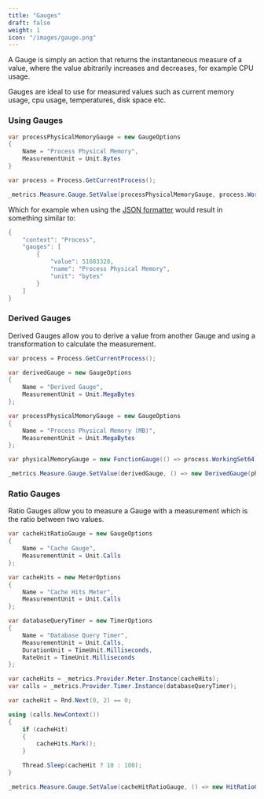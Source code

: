 ```yaml
---
title: "Gauges"
draft: false
weight: 1
icon: "/images/gauge.png"
---
```


A Gauge is simply an action that returns the instantaneous measure of a value, where the value abitrarily increases and decreases, for example CPU usage.

Gauges are ideal to use for measured values such as current memory usage, cpu usage, temperatures, disk space etc.

### Using Gauges

```csharp
var processPhysicalMemoryGauge = new GaugeOptions
{
    Name = "Process Physical Memory",
    MeasurementUnit = Unit.Bytes
}

var process = Process.GetCurrentProcess();

_metrics.Measure.Gauge.SetValue(processPhysicalMemoryGauge, process.WorkingSet64);
```

Which for example when using the [JSON formatter](../intro.md#configuring-a-web-host) would result in something similar to:

```csharp
{
    "context": "Process",
    "gauges": [
        {
            "value": 51683328,
            "name": "Process Physical Memory",
            "unit": "bytes"
        }
    ]
}
```

### Derived Gauges

Derived Gauges allow you to derive a value from another Gauge and using a transformation to calculate the measurement.

```csharp
var process = Process.GetCurrentProcess();

var derivedGauge = new GaugeOptions
{
    Name = "Derived Gauge",
    MeasurementUnit = Unit.MegaBytes
};

var processPhysicalMemoryGauge = new GaugeOptions
{
    Name = "Process Physical Memory (MB)",
    MeasurementUnit = Unit.MegaBytes
};

var physicalMemoryGauge = new FunctionGauge(() => process.WorkingSet64);

_metrics.Measure.Gauge.SetValue(derivedGauge, () => new DerivedGauge(physicalMemoryGauge, g => g / 1024.0 / 1024.0));
```

### Ratio Gauges

Ratio Gauges allow you to measure a Gauge with a measurement which is the ratio between two values.

```csharp
var cacheHitRatioGauge = new GaugeOptions
{
    Name = "Cache Gauge",
    MeasurementUnit = Unit.Calls
};

var cacheHits = new MeterOptions
{
    Name = "Cache Hits Meter",
    MeasurementUnit = Unit.Calls
};

var databaseQueryTimer = new TimerOptions
{
    Name = "Database Query Timer",
    MeasurementUnit = Unit.Calls,
    DurationUnit = TimeUnit.Milliseconds,
    RateUnit = TimeUnit.Milliseconds
};

var cacheHits = _metrics.Provider.Meter.Instance(cacheHits);
var calls = _metrics.Provider.Timer.Instance(databaseQueryTimer);

var cacheHit = Rnd.Next(0, 2) == 0;

using (calls.NewContext())
{
    if (cacheHit)
    {
        cacheHits.Mark();
    }

    Thread.Sleep(cacheHit ? 10 : 100);
}

_metrics.Measure.Gauge.SetValue(cacheHitRatioGauge, () => new HitRatioGauge(cacheHits, calls, m => m.OneMinuteRate));
```
